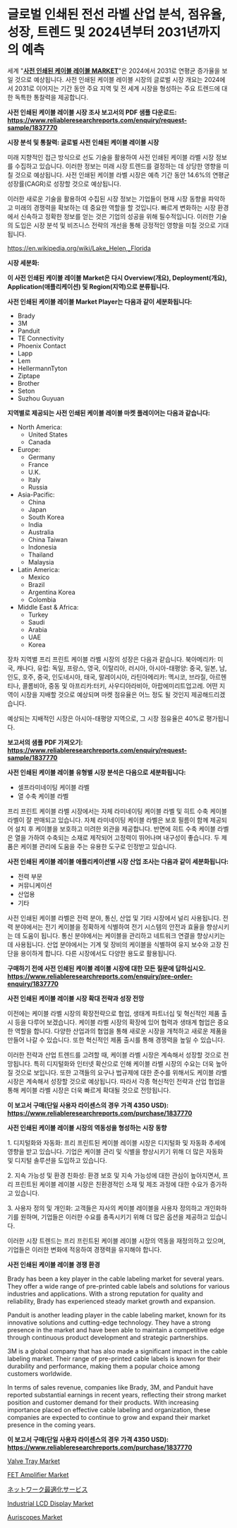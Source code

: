 <p><h1>글로벌 인쇄된 전선 라벨 산업 분석, 점유율, 성장, 트렌드 및 2024년부터 2031년까지의 예측</h1></p><p>세계 "<strong><a href="https://www.reliableresearchreports.com/pre-printed-cable-labels-r1837770">사전 인쇄된 케이블 레이블 MARKET</a></strong>"은 2024에서 2031로 연평균 증가율을 보일 것으로 예상됩니다. 사전 인쇄된 케이블 레이블 시장의 글로벌 시장 개요는 2024에서 2031로 이어지는 기간 동안 주요 지역 및 전 세계 시장을 형성하는 주요 트렌드에 대한 독특한 통찰력을 제공합니다.</p>
<p><strong>사전 인쇄된 케이블 레이블 시장 조사 보고서의 PDF 샘플 다운로드: <a href="https://www.reliableresearchreports.com/enquiry/request-sample/1837770">https://www.reliableresearchreports.com/enquiry/request-sample/1837770</a></strong></p>
<p><strong>시장 분석 및 통찰력: 글로벌 사전 인쇄된 케이블 레이블 시장</strong></p>
<p><p>미래 지향적인 접근 방식으로 선도 기술을 활용하여 사전 인쇄된 케이블 라벨 시장 정보를 수집하고 있습니다. 이러한 정보는 미래 시장 트렌드를 결정하는 데 상당한 영향을 미칠 것으로 예상됩니다. 사전 인쇄된 케이블 라벨 시장은 예측 기간 동안 14.6%의 연평균 성장률(CAGR)로 성장할 것으로 예상됩니다.</p><p>이러한 새로운 기술을 활용하여 수집된 시장 정보는 기업들이 현재 시장 동향을 파악하고 미래의 경쟁력을 확보하는 데 중요한 역할을 할 것입니다. 빠르게 변화하는 시장 환경에서 신속하고 정확한 정보를 얻는 것은 기업의 성공을 위해 필수적입니다. 이러한 기술의 도입은 시장 분석 및 비즈니스 전략의 개선을 통해 긍정적인 영향을 미칠 것으로 기대됩니다.</p></p>
<p><a href="%7CAUTHORITHY_DOMAIN_URL%7C">https://en.wikipedia.org/wiki/Lake_Helen,_Florida</a></p>
<p><strong>시장 세분화:</strong></p>
<p><strong>이 사전 인쇄된 케이블 레이블 Market은 다시 Overview(개요), Deployment(개요), Application(애플리케이션) 및 Region(지역)으로 분류됩니다.</strong></p>
<p><strong>사전 인쇄된 케이블 레이블 Market Player는 다음과 같이 세분화됩니다:</strong></p>
<p><ul><li>Brady</li><li>3M</li><li>Panduit</li><li>TE Connectivity</li><li>Phoenix Contact</li><li>Lapp</li><li>Lem</li><li>HellermannTyton</li><li>Ziptape</li><li>Brother</li><li>Seton</li><li>Suzhou Guyuan</li></ul></p>
<p><strong>지역별로 제공되는 사전 인쇄된 케이블 레이블 마켓 플레이어는 다음과 같습니다:</strong></p>
<p><ul>
    <li>
        North America:
        <ul>
            <li>United States</li>
            <li>Canada</li>
        </ul>
    </li>
    <li>
        Europe:
        <ul>
            <li>Germany</li>
            <li>France</li>
            <li>U.K.</li>
            <li>Italy</li>
            <li>Russia</li>
        </ul>
    </li>
    <li>
        Asia-Pacific:
        <ul>
            <li>China</li>
            <li>Japan</li>
            <li>South Korea</li>
            <li>India</li>
            <li>Australia</li>
            <li>China Taiwan</li>
            <li>Indonesia</li>
            <li>Thailand</li>
            <li>Malaysia</li>
        </ul>
    </li>
    <li>
        Latin America:
        <ul>
            <li>Mexico</li>
            <li>Brazil</li>
            <li>Argentina Korea</li>
            <li>Colombia</li>
        </ul>
    </li>
    <li>
        Middle East & Africa:
        <ul>
            <li>Turkey</li>
            <li>Saudi</li>
            <li>Arabia</li>
            <li>UAE</li>
            <li>Korea</li>
        </ul>
    </li>
    </ul></p>
<p><p>장차 지역별 프리 프린트 케이블 라벨 시장의 성장은 다음과 같습니다. 북아메리카: 미국, 캐나다, 유럽: 독일, 프랑스, 영국, 이탈리아, 러시아, 아시아-태평양: 중국, 일본, 남, 인도, 호주, 중국, 인도네시아, 태국, 말레이시아, 라틴아메리카: 멕시코, 브라질, 아르헨티나, 콜롬비아, 중동 및 아프리카:터키, 사우디아라비아, 아랍에미리트업고레. 어떤 지역이 시장을 지배할 것으로 예상되며 마켓 점유율은 어느 정도 될 것인지 제공해드리겠습니다.</p><p>예상되는 지배적인 시장은 아시아-태평양 지역으로, 그 시장 점유율은 40%로 평가됩니다.</p></p>
<p><strong>보고서의 샘플 PDF 가져오기: <a href="https://www.reliableresearchreports.com/enquiry/request-sample/1837770">https://www.reliableresearchreports.com/enquiry/request-sample/1837770</a></strong></p>
<p><strong>사전 인쇄된 케이블 레이블 유형별 시장 분석은 다음으로 세분화됩니다:</strong></p>
<p><ul><li>셀프라미네이팅 케이블 라벨</li><li>열 수축 케이블 라벨</li></ul></p>
<p><p>프리 프린트 케이블 라벨 시장에서는 자체 라미네이팅 케이블 라벨 및 히트 수축 케이블 라벨이 잘 판매되고 있습니다. 자체 라미네이팅 케이블 라벨은 보호 필름이 함께 제공되어 설치 후 케이블을 보호하고 미려한 외관을 제공합니다. 반면에 히트 수축 케이블 라벨은 열을 가하여 수축되는 소재로 제작되어 고정력이 뛰어나며 내구성이 좋습니다. 두 제품은 케이블 관리에 도움을 주는 유용한 도구로 인정받고 있습니다.</p></p>
<p><strong>사전 인쇄된 케이블 레이블 애플리케이션별 시장 산업 조사는 다음과 같이 세분화됩니다:</strong></p>
<p><ul><li>전력 부문</li><li>커뮤니케이션</li><li>산업용</li><li>기타</li></ul></p>
<p><p>사전 인쇄된 케이블 라벨은 전력 분야, 통신, 산업 및 기타 시장에서 널리 사용됩니다. 전력 분야에서는 전기 케이블을 정확하게 식별하여 전기 시스템의 안전과 효율을 향상시키는 데 도움이 됩니다. 통신 분야에서는 케이블을 관리하고 네트워크 연결을 향상시키는 데 사용됩니다. 산업 분야에서는 기계 및 장비의 케이블을 식별하여 유지 보수와 고장 진단을 용이하게 합니다. 다른 시장에서도 다양한 용도로 활용됩니다.</p></p>
<p><strong>구매하기 전에 사전 인쇄된 케이블 레이블 시장에 대한 모든 질문에 답하십시오. <a href="https://www.reliableresearchreports.com/enquiry/pre-order-enquiry/1837770">https://www.reliableresearchreports.com/enquiry/pre-order-enquiry/1837770</a></strong></p>
<p><strong>사전 인쇄된 케이블 레이블 시장 확대 전략과 성장 전망</strong></p>
<p><p>이전에는 케이블 라벨 시장의 확장전략으로 협업, 생태계 파트너십 및 혁신적인 제품 출시 등을 다루어 보겠습니다. 케이블 라벨 시장의 확장에 있어 협력과 생태계 협업은 중요한 역할을 합니다. 다양한 산업과의 협업을 통해 새로운 시장을 개척하고 새로운 제품을 만들어 나갈 수 있습니다. 또한 혁신적인 제품 출시를 통해 경쟁력을 높일 수 있습니다. </p><p>이러한 전략과 산업 트렌드를 고려할 때, 케이블 라벨 시장은 계속해서 성장할 것으로 전망됩니다. 특히 디지털화와 인터넷 확산으로 인해 케이블 라벨 시장의 수요는 더욱 높아질 것으로 보입니다. 또한 고객들의 요구나 법규제에 대한 준수를 위해서도 케이블 라벨 시장은 계속해서 성장할 것으로 예상됩니다. 따라서 각종 혁신적인 전략과 산업 협업을 통해 케이블 라벨 시장은 더욱 빠르게 확대될 것으로 전망됩니다.</p></p>
<p><strong>이 보고서 구매(단일 사용자 라이센스의 경우 가격 4350 USD): <a href="https://www.reliableresearchreports.com/purchase/1837770">https://www.reliableresearchreports.com/purchase/1837770</a></strong></p>
<p><strong>사전 인쇄된 케이블 레이블 시장의 역동성을 형성하는 시장 동향</strong></p>
<p><p>1. 디지털화와 자동화: 프리 프린트된 케이블 레이블 시장은 디지털화 및 자동화 추세에 영향을 받고 있습니다. 기업은 케이블 관리 및 식별을 향상시키기 위해 더 많은 자동화 및 디지털 솔루션을 도입하고 있습니다.</p><p>2. 지속 가능성 및 환경 친화성: 환경 보호 및 지속 가능성에 대한 관심이 높아지면서, 프리 프린트된 케이블 레이블 시장은 친환경적인 소재 및 제조 과정에 대한 수요가 증가하고 있습니다.</p><p>3. 사용자 정의 및 개인화: 고객들은 자사의 케이블 레이블을 사용자 정의하고 개인화하기를 원하며, 기업들은 이러한 수요를 충족시키기 위해 더 많은 옵션을 제공하고 있습니다.</p><p>이러한 시장 트렌드는 프리 프린트된 케이블 레이블 시장의 역동을 재정의하고 있으며, 기업들은 이러한 변화에 적응하여 경쟁력을 유지해야 합니다.</p></p>
<p><strong>사전 인쇄된 케이블 레이블 경쟁 환경</strong></p>
<p><p>Brady has been a key player in the cable labeling market for several years. They offer a wide range of pre-printed cable labels and solutions for various industries and applications. With a strong reputation for quality and reliability, Brady has experienced steady market growth and expansion.</p><p>Panduit is another leading player in the cable labeling market, known for its innovative solutions and cutting-edge technology. They have a strong presence in the market and have been able to maintain a competitive edge through continuous product development and strategic partnerships.</p><p>3M is a global company that has also made a significant impact in the cable labeling market. Their range of pre-printed cable labels is known for their durability and performance, making them a popular choice among customers worldwide.</p><p>In terms of sales revenue, companies like Brady, 3M, and Panduit have reported substantial earnings in recent years, reflecting their strong market position and customer demand for their products. With increasing importance placed on effective cable labeling and organization, these companies are expected to continue to grow and expand their market presence in the coming years.</p></p>
<p><strong>이 보고서 구매(단일 사용자 라이센스의 경우 가격 4350 USD): <a href="https://www.reliableresearchreports.com/purchase/1837770">https://www.reliableresearchreports.com/purchase/1837770</a></strong></p>
<p><p><a href="https://www.linkedin.com/pulse/insights-valve-tray-market-players-size-geographical-regions-be1xe?trackingId=NmBoTWGQRHSmHRLvs8RduQ%3D%3D">Valve Tray Market</a></p><p><a href="https://github.com/dimitrishawkinswaynenp91rgz/Market-Research-Report-List-4/blob/main/fet-amplifier-market.md">FET Amplifier Market</a></p><p><a href="https://medium.com/@ertg45hg/%E3%83%8D%E3%83%83%E3%83%88%E3%83%AF%E3%83%BC%E3%82%AF%E6%9C%80%E9%81%A9%E5%8C%96%E3%82%B5%E3%83%BC%E3%83%93%E3%82%B9%E5%B8%82%E5%A0%B4%E3%81%AB%E6%B7%B1%E3%81%8F%E6%B2%A1%E5%85%A5-%E3%81%9D%E3%81%AE%E5%82%BE%E5%90%91-%E5%B8%82%E5%A0%B4%E3%82%BB%E3%82%B0%E3%83%A1%E3%83%B3%E3%83%86%E3%83%BC%E3%82%B7%E3%83%A7%E3%83%B3-%E7%AB%B6%E4%BA%89%E5%88%86%E6%9E%90-80d692ee1556">ネットワーク最適化サービス</a></p><p><a href="https://github.com/nigngrjl95/Market-Research-Report-List-2/blob/main/industrial-lcd-display-market.md">Industrial LCD Display Market</a></p><p><a href="https://medium.com/@max.hudson54565/global-auriscopes-industry-analysis-report-auriscopes-market-size-share-and-trends-by-20645b79806d">Auriscopes Market</a></p></p>